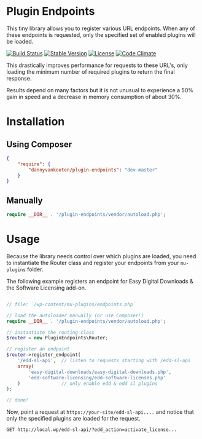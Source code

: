 Plugin Endpoints
=================

This tiny library allows you to register various URL endpoints. When any of these endpoints is requested, only the specified set of enabled plugins will be loaded.

[![Build Status](https://api.travis-ci.org/dannyvankooten/plugin-endpoints.png?branch=master)](https://travis-ci.org/dannyvankooten/plugin-endpoints)
[![Stable Version](https://poser.pugx.org/dannyvankooten/plugin-endpoints/v/stable.svg)](https://packagist.org/packages/dannyvankooten/plugin-endpoints)
[![License](https://poser.pugx.org/dannyvankooten/plugin-endpoints/license.svg)](https://packagist.org/packages/dannyvankooten/plugin-endpoints)
[![Code Climate](https://codeclimate.com/github/dannyvankooten/plugin-endpoints/badges/gpa.svg)](https://codeclimate.com/github/dannyvankooten/plugin-endpoints)

This drastically improves performance for requests to these URL's, only loading the minimum number of required plugins to return the final response.

Results depend on many factors but it is not unusual to experience a 50% gain in speed and a decrease in memory consumption of about 30%.

# Installation

## Using Composer

```json
{
    "require": {
        "dannyvankooten/plugin-endpoints": "dev-master"
    }
}
```

## Manually

```php
require __DIR__ . '/plugin-endpoints/vendor/autoload.php';
```

# Usage

Because the library needs control over which plugins are loaded, you need to instantiate the Router class and register your endpoints from your `mu-plugins` folder. 

The following example registers an endpoint for Easy Digital Downloads & the Software Licensing add-on.

```php

// file: `/wp-content/mu-plugins/endpoints.php`

// load the autoloader manually (or use Composer!)
require __DIR__ . '/plugin-endpoints/vendor/autoload.php';

// instantiate the routing class
$router = new PluginEndpoints\Router;

// register an endpoint
$router->register_endpoint( 
	'/edd-sl-api', 	// listen to requests starting with /edd-sl-api
	array(
		'easy-digital-downloads/easy-digital-downloads.php',
		'edd-software-licensing/edd-software-licenses.php'
	)				// only enable edd & edd sl plugins
);

// done! 
```

Now, point a request at `https://your-site/edd-sl-api....` and notice that only the specified plugins are loaded for the request. 

```
GET http://local.wp/edd-sl-api/?edd_action=activate_license...
```

